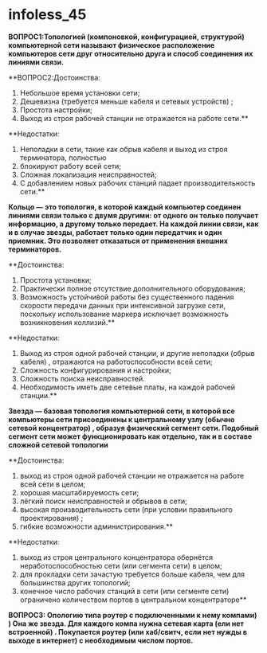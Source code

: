 # infoless_45

**ВОПРОС1:Топологией (компоновкой, конфигурацией, структурой) компьютерной сети называют физическое расположение компьютеров сети друг относительно друга и способ соединения их линиями связи.**

**ВОПРОС2:Достоинства: 
1) Небольшое время установки сети; 
2) Дешевизна (требуется меньше кабеля и сетевых устройств) ; 
3) Простота настройки; 
4) Выход из строя рабочей станции не отражается на работе сети.** 

**Недостатки: 
1) Неполадки в сети, такие как обрыв кабеля и выход из строя терминатора, полностью 
2) блокируют работу всей сети; 
3) Сложная локализация неисправностей; 
4) С добавлением новых рабочих станций падает производительность сети.** 

**Кольцо — это топология, в которой каждый компьютер соединен линиями связи только с двумя другими: от одного он только получает информацию, а другому только передает. На каждой линии связи, как и в случае звезды, работает только один передатчик и один приемник. Это позволяет отказаться от применения внешних терминаторов.** 

**Достоинства: 
1) Простота установки; 
2) Практически полное отсутствие дополнительного оборудования; 
3) Возможность устойчивой работы без существенного падения скорости передачи данных при интенсивной загрузке сети, поскольку использование маркера исключает возможность возникновения коллизий.** 

**Недостатки: 
1) Выход из строя одной рабочей станции, и другие неполадки (обрыв кабеля) , отражаются на работоспособности всей сети; 
2) Сложность конфигурирования и настройки; 
3) Сложность поиска неисправностей. 
4) Необходимость иметь две сетевые платы, на каждой рабочей станции.** 

**Звезда — базовая топология компьютерной сети, в которой все компьютеры сети присоединены к центральному узлу (обычно сетевой концентратор) , образуя физический сегмент сети. Подобный сегмент сети может функционировать как отдельно, так и в составе сложной сетевой топологии** 

**Достоинства: 
1) выход из строя одной рабочей станции не отражается на работе всей сети в целом; 
2) хорошая масштабируемость сети; 
3) лёгкий поиск неисправностей и обрывов в сети; 
4) высокая производительность сети (при условии правильного проектирования) ; 
5) гибкие возможности администрирования.** 

**Недостатки: 
1) выход из строя центрального концентратора обернётся неработоспособностью сети (или сегмента сети) в целом; 
2) для прокладки сети зачастую требуется больше кабеля, чем для большинства других топологий; 
3) конечное число рабочих станций в сети (или сегменте сети) ограничено количеством портов в центральном концентраторе**

**ВОПРОС3: Опологию типа роутер с подключенными к нему компами) ) Она же звезда. 
Для каждого компа нужна сетевая карта (ели нет встроенной) . Покупается роутер (или хаб/свитч, если нет нужды в выходе в интернет) с необходимым числом портов.**






